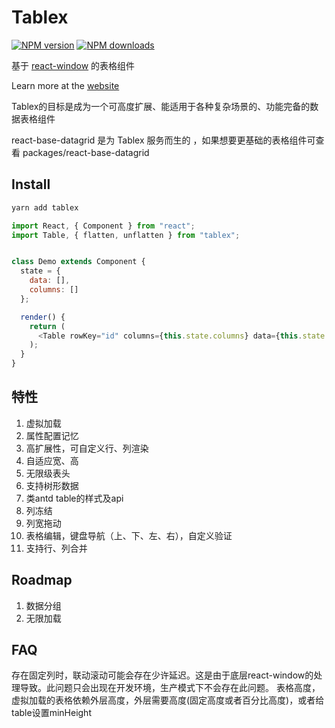 # Tablex

[![NPM version](https://img.shields.io/npm/v/tablex.svg?style=flat)](https://npmjs.org/package/tablex) [![NPM downloads](http://img.shields.io/npm/dm/tablex.svg?style=flat)](http://npmjs.com/package/tablex)

基于 [react-window](https://github.com/bvaughn/react-window) 的表格组件

Learn more at the [website](https://nexxluo.github.io/tablex)

Tablex的目标是成为一个可高度扩展、能适用于各种复杂场景的、功能完备的数据表格组件
 
react-base-datagrid 是为 Tablex 服务而生的 ，如果想要更基础的表格组件可查看 packages/react-base-datagrid
 

## Install

```powershell
yarn add tablex
```

```javascript
import React, { Component } from "react";
import Table, { flatten, unflatten } from "tablex";


class Demo extends Component {
  state = {
    data: [],
    columns: []
  };

  render() {
    return (
      <Table rowKey="id" columns={this.state.columns} data={this.state.data} />
    );
  }
}
```

## 特性

1. 虚拟加载
2. 属性配置记忆
3. 高扩展性，可自定义行、列渲染
3. 自适应宽、高
4. 无限级表头
5. 支持树形数据 
7. 类antd table的样式及api
8. 列冻结
9. 列宽拖动
10. 表格编辑，键盘导航（上、下、左、右），自定义验证
11. 支持行、列合并
 
## Roadmap

1. 数据分组
2. 无限加载


## FAQ

存在固定列时，联动滚动可能会存在少许延迟。这是由于底层react-window的处理导致。此问题只会出现在开发环境，生产模式下不会存在此问题。
表格高度，虚拟加载的表格依赖外层高度，外层需要高度(固定高度或者百分比高度)，或者给table设置minHeight
 